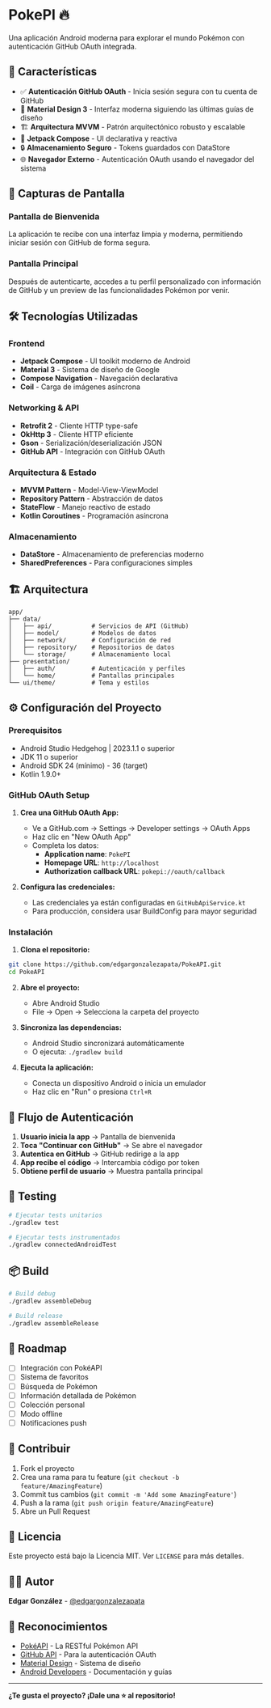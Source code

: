 # PokePI 🔥

Una aplicación Android moderna para explorar el mundo Pokémon con autenticación GitHub OAuth integrada.

## 🚀 Características

- ✅ **Autenticación GitHub OAuth** - Inicia sesión segura con tu cuenta de GitHub
- 🎨 **Material Design 3** - Interfaz moderna siguiendo las últimas guías de diseño
- 🏗️ **Arquitectura MVVM** - Patrón arquitectónico robusto y escalable
- 📱 **Jetpack Compose** - UI declarativa y reactiva
- 🔒 **Almacenamiento Seguro** - Tokens guardados con DataStore
- 🌐 **Navegador Externo** - Autenticación OAuth usando el navegador del sistema

## 📱 Capturas de Pantalla

### Pantalla de Bienvenida
La aplicación te recibe con una interfaz limpia y moderna, permitiendo iniciar sesión con GitHub de forma segura.

### Pantalla Principal
Después de autenticarte, accedes a tu perfil personalizado con información de GitHub y un preview de las funcionalidades Pokémon por venir.

## 🛠️ Tecnologías Utilizadas

### Frontend
- **Jetpack Compose** - UI toolkit moderno de Android
- **Material 3** - Sistema de diseño de Google
- **Compose Navigation** - Navegación declarativa
- **Coil** - Carga de imágenes asíncrona

### Networking & API
- **Retrofit 2** - Cliente HTTP type-safe
- **OkHttp 3** - Cliente HTTP eficiente
- **Gson** - Serialización/deserialización JSON
- **GitHub API** - Integración con GitHub OAuth

### Arquitectura & Estado
- **MVVM Pattern** - Model-View-ViewModel
- **Repository Pattern** - Abstracción de datos
- **StateFlow** - Manejo reactivo de estado
- **Kotlin Coroutines** - Programación asíncrona

### Almacenamiento
- **DataStore** - Almacenamiento de preferencias moderno
- **SharedPreferences** - Para configuraciones simples

## 🏗️ Arquitectura

```
app/
├── data/
│   ├── api/           # Servicios de API (GitHub)
│   ├── model/         # Modelos de datos
│   ├── network/       # Configuración de red
│   ├── repository/    # Repositorios de datos
│   └── storage/       # Almacenamiento local
├── presentation/
│   ├── auth/          # Autenticación y perfiles
│   └── home/          # Pantallas principales
└── ui/theme/          # Tema y estilos
```

## ⚙️ Configuración del Proyecto

### Prerequisitos
- Android Studio Hedgehog | 2023.1.1 o superior
- JDK 11 o superior
- Android SDK 24 (mínimo) - 36 (target)
- Kotlin 1.9.0+

### GitHub OAuth Setup

1. **Crea una GitHub OAuth App:**
   - Ve a GitHub.com → Settings → Developer settings → OAuth Apps
   - Haz clic en "New OAuth App"
   - Completa los datos:
     - **Application name**: `PokePI`
     - **Homepage URL**: `http://localhost`
     - **Authorization callback URL**: `pokepi://oauth/callback`

2. **Configura las credenciales:**
   - Las credenciales ya están configuradas en `GitHubApiService.kt`
   - Para producción, considera usar BuildConfig para mayor seguridad

### Instalación

1. **Clona el repositorio:**
```bash
git clone https://github.com/edgargonzalezapata/PokeAPI.git
cd PokeAPI
```

2. **Abre el proyecto:**
   - Abre Android Studio
   - File → Open → Selecciona la carpeta del proyecto

3. **Sincroniza las dependencias:**
   - Android Studio sincronizará automáticamente
   - O ejecuta: `./gradlew build`

4. **Ejecuta la aplicación:**
   - Conecta un dispositivo Android o inicia un emulador
   - Haz clic en "Run" o presiona `Ctrl+R`

## 🔐 Flujo de Autenticación

1. **Usuario inicia la app** → Pantalla de bienvenida
2. **Toca "Continuar con GitHub"** → Se abre el navegador
3. **Autentica en GitHub** → GitHub redirige a la app
4. **App recibe el código** → Intercambia código por token
5. **Obtiene perfil de usuario** → Muestra pantalla principal

## 🧪 Testing

```bash
# Ejecutar tests unitarios
./gradlew test

# Ejecutar tests instrumentados
./gradlew connectedAndroidTest
```

## 📦 Build

```bash
# Build debug
./gradlew assembleDebug

# Build release
./gradlew assembleRelease
```

## 🚧 Roadmap

- [ ] Integración con PokéAPI
- [ ] Sistema de favoritos
- [ ] Búsqueda de Pokémon
- [ ] Información detallada de Pokémon
- [ ] Colección personal
- [ ] Modo offline
- [ ] Notificaciones push

## 🤝 Contribuir

1. Fork el proyecto
2. Crea una rama para tu feature (`git checkout -b feature/AmazingFeature`)
3. Commit tus cambios (`git commit -m 'Add some AmazingFeature'`)
4. Push a la rama (`git push origin feature/AmazingFeature`)
5. Abre un Pull Request

## 📝 Licencia

Este proyecto está bajo la Licencia MIT. Ver `LICENSE` para más detalles.

## 👨‍💻 Autor

**Edgar González** - [@edgargonzalezapata](https://github.com/edgargonzalezapata)

## 🙏 Reconocimientos

- [PokéAPI](https://pokeapi.co/) - La RESTful Pokémon API
- [GitHub API](https://docs.github.com/en/rest) - Para la autenticación OAuth
- [Material Design](https://material.io/) - Sistema de diseño
- [Android Developers](https://developer.android.com/) - Documentación y guías

---

**¿Te gusta el proyecto? ¡Dale una ⭐ al repositorio!**